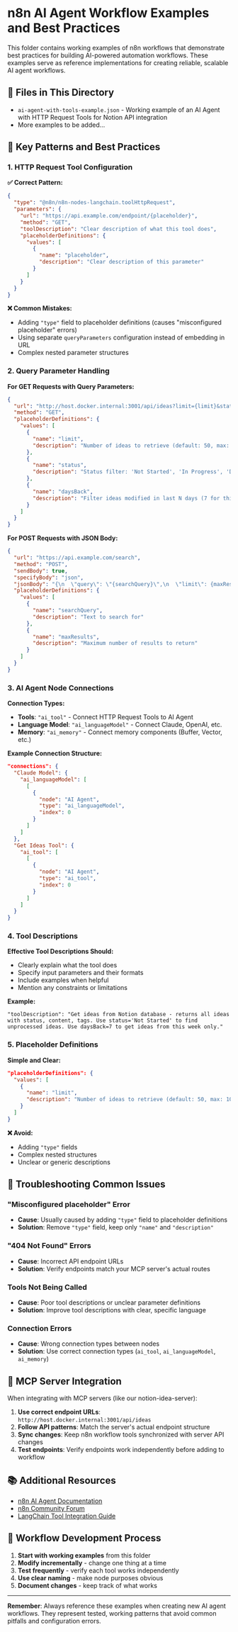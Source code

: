 # n8n AI Agent Workflow Examples and Best Practices

This folder contains working examples of n8n workflows that demonstrate best practices for building AI-powered automation workflows. These examples serve as reference implementations for creating reliable, scalable AI agent workflows.

## 📁 Files in This Directory

- `ai-agent-with-tools-example.json` - Working example of an AI Agent with HTTP Request Tools for Notion API integration
- More examples to be added...

## 🎯 Key Patterns and Best Practices

### 1. HTTP Request Tool Configuration

**✅ Correct Pattern:**
```json
{
  "type": "@n8n/n8n-nodes-langchain.toolHttpRequest",
  "parameters": {
    "url": "https://api.example.com/endpoint/{placeholder}",
    "method": "GET",
    "toolDescription": "Clear description of what this tool does",
    "placeholderDefinitions": {
      "values": [
        {
          "name": "placeholder",
          "description": "Clear description of this parameter"
        }
      ]
    }
  }
}
```

**❌ Common Mistakes:**
- Adding `"type"` field to placeholder definitions (causes "misconfigured placeholder" errors)
- Using separate `queryParameters` configuration instead of embedding in URL
- Complex nested parameter structures

### 2. Query Parameter Handling

**For GET Requests with Query Parameters:**
```json
{
  "url": "http://host.docker.internal:3001/api/ideas?limit={limit}&status={status}&daysBack={daysBack}",
  "method": "GET",
  "placeholderDefinitions": {
    "values": [
      {
        "name": "limit",
        "description": "Number of ideas to retrieve (default: 50, max: 100)"
      },
      {
        "name": "status", 
        "description": "Status filter: 'Not Started', 'In Progress', 'Done'"
      },
      {
        "name": "daysBack",
        "description": "Filter ideas modified in last N days (7 for this week)"
      }
    ]
  }
}
```

**For POST Requests with JSON Body:**
```json
{
  "url": "https://api.example.com/search",
  "method": "POST",
  "sendBody": true,
  "specifyBody": "json",
  "jsonBody": "{\n  \"query\": \"{searchQuery}\",\n  \"limit\": {maxResults}\n}",
  "placeholderDefinitions": {
    "values": [
      {
        "name": "searchQuery",
        "description": "Text to search for"
      },
      {
        "name": "maxResults",
        "description": "Maximum number of results to return"
      }
    ]
  }
}
```

### 3. AI Agent Node Connections

**Connection Types:**
- **Tools**: `"ai_tool"` - Connect HTTP Request Tools to AI Agent
- **Language Model**: `"ai_languageModel"` - Connect Claude, OpenAI, etc.
- **Memory**: `"ai_memory"` - Connect memory components (Buffer, Vector, etc.)

**Example Connection Structure:**
```json
"connections": {
  "Claude Model": {
    "ai_languageModel": [
      [
        {
          "node": "AI Agent",
          "type": "ai_languageModel",
          "index": 0
        }
      ]
    ]
  },
  "Get Ideas Tool": {
    "ai_tool": [
      [
        {
          "node": "AI Agent", 
          "type": "ai_tool",
          "index": 0
        }
      ]
    ]
  }
}
```

### 4. Tool Descriptions

**Effective Tool Descriptions Should:**
- Clearly explain what the tool does
- Specify input parameters and their formats
- Include examples when helpful
- Mention any constraints or limitations

**Example:**
```
"toolDescription": "Get ideas from Notion database - returns all ideas with status, content, tags. Use status='Not Started' to find unprocessed ideas. Use daysBack=7 to get ideas from this week only."
```

### 5. Placeholder Definitions

**Simple and Clear:**
```json
"placeholderDefinitions": {
  "values": [
    {
      "name": "limit",
      "description": "Number of ideas to retrieve (default: 50, max: 100)"
    }
  ]
}
```

**❌ Avoid:**
- Adding `"type"` fields
- Complex nested structures
- Unclear or generic descriptions

## 🔧 Troubleshooting Common Issues

### "Misconfigured placeholder" Error
- **Cause**: Usually caused by adding `"type"` field to placeholder definitions
- **Solution**: Remove `"type"` field, keep only `"name"` and `"description"`

### "404 Not Found" Errors
- **Cause**: Incorrect API endpoint URLs
- **Solution**: Verify endpoints match your MCP server's actual routes

### Tools Not Being Called
- **Cause**: Poor tool descriptions or unclear parameter definitions
- **Solution**: Improve tool descriptions with clear, specific language

### Connection Errors
- **Cause**: Wrong connection types between nodes
- **Solution**: Use correct connection types (`ai_tool`, `ai_languageModel`, `ai_memory`)

## 🚀 MCP Server Integration

When integrating with MCP servers (like our notion-idea-server):

1. **Use correct endpoint URLs**: `http://host.docker.internal:3001/api/ideas`
2. **Follow API patterns**: Match the server's actual endpoint structure
3. **Sync changes**: Keep n8n workflow tools synchronized with server API changes
4. **Test endpoints**: Verify endpoints work independently before adding to workflow

## 📚 Additional Resources

- [n8n AI Agent Documentation](https://docs.n8n.io/)
- [n8n Community Forum](https://community.n8n.io/)
- [LangChain Tool Integration Guide](https://docs.n8n.io/integrations/builtin/cluster-nodes/sub-nodes/n8n-nodes-langchain.toolhttprequest/)

## 🔄 Workflow Development Process

1. **Start with working examples** from this folder
2. **Modify incrementally** - change one thing at a time
3. **Test frequently** - verify each tool works independently
4. **Use clear naming** - make node purposes obvious
5. **Document changes** - keep track of what works

---

**Remember**: Always reference these examples when creating new AI agent workflows. They represent tested, working patterns that avoid common pitfalls and configuration errors. 